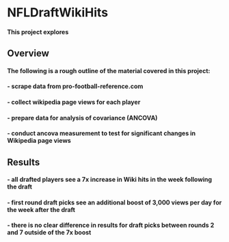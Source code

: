 # NFLDraftWikiHits

#### This project explores 

## Overview
#### The following is a rough outline of the material covered in this project:
#### - scrape data from pro-football-reference.com
#### - collect wikipedia page views for each player
#### - prepare data for analysis of covariance (ANCOVA)
#### - conduct ancova measurement to test for significant changes in Wikipedia page views

## Results
#### - all drafted players see a 7x increase in Wiki hits in the week following the draft
#### - first round draft picks see an additional boost of 3,000 views per day for the week after the draft
#### - there is no clear difference in results for draft picks between rounds 2 and 7 outside of the 7x boost
